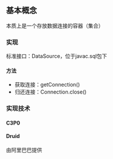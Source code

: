 ## 基本概念

本质上是一个存放数据连接的容器（集合）

### 实现

标准接口：DataSource，位于javac.sql包下

#### 方法

- 获取连接：getConnection()
- 归还连接：Connection.close()

### 实现技术

#### C3P0

#### Druid

由阿里巴巴提供

